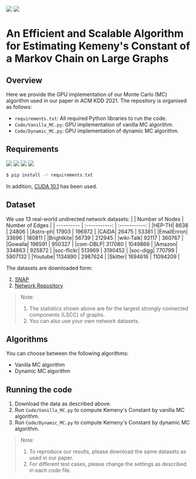 [![](https://img.shields.io/badge/license-GPL--3.0-blue)](https://www.gnu.org/licenses/)
[![](https://img.shields.io/badge/Python-3.7.10-green)](https://www.python.org/downloads/release/python-3710/)

# An Efficient and Scalable Algorithm for Estimating Kemeny's Constant of a Markov Chain on Large Graphs

<!---This is a C++, Python3 implementation of our Monte Carlo Algorithm algorithm for the task of estimating Kemeny's Constant of a Markov Chain on large graphs, as described in our paper.--> 

## Overview

Here we provide the GPU implementation of our Monte Carlo (MC) algorithm used in our paper in ACM KDD 2021. 
The repository is organised as follows:
* ```requirements.txt```: All required Python libraries to run the code.
* ```Code/Vanilla_MC.py```: GPU implementation of vanilla MC algorithm.
* ```Code/Dynamic_MC.py```: GPU implementation of dynamic MC algorithm.


## Requirements
<!---numpy==1.19.5--> 
<!---pandas=1.1.5--> 
<!---numba=0.51.2--> 
<!---networkx=2.5.1--> 

[![](https://img.shields.io/badge/numpy-1.19.5-green)](https://numpy.org/devdocs/index.html)
[![](https://img.shields.io/badge/pandas-1.1.5-green)](https://pandas.pydata.org/pandas-docs/stable/index.html)
[![](https://img.shields.io/badge/numba-0.51.2-green)](http://numba.pydata.org/)
[![](https://img.shields.io/badge/networkx-2.5.1-green)](https://networkx.org/)

```bash
$ pip install -r requirements.txt
```

In addition, [CUDA 10.1](https://developer.nvidia.com/cuda-10.1-download-archive-base) has been used.


## Dataset
We use 13 real-world undirected network datasets:
| | Number of Nodes | Number of Edges | 
| ---------- | :-----------:  | :-----------: |
|HEP-TH| 8638 | 24806 |
|Astro-ph| 17903 | 196972 |
|CAIDA| 26475 | 53381 |
|EmailEnron| 33696 | 180811 |
|Brightkite| 56739 | 212945 |
|wiki-Talk| 92117 | 360767 |
|Gowalla| 196591 | 950327 |
|com-DBLP| 317080 | 1049866 |
|Amazon| 334863 | 925872 |
|soc-flickr| 513969 | 3190452 |
|soc-digg| 770799 | 5907132 |
|Youtube| 1134890 | 2987624 |
|Skitter| 1694616 | 11094209 |

The datasets are downloaded form:
1. [SNAP](http://snap.stanford.edu/data/index.html)
2. [Network Repository](http://networkrepository.com/)

> Note: 
> 1. The statistics shown above are for the largest strongly connected components (LSCC) of graphs.
> 2. You can also use your own network datasets.

## Algorithms

You can choose between the following algorithms: 
* Vanilla MC algorithm
* Dynamic MC algorithm

## Running the code
1. Download the data as described above.
2. Run ```Code/Vanilla_MC.py``` to compute Kemeny's Constant by vanilla MC algorithm.
3. Run ```Code/Dynamic_MC.py``` to compute Kemeny's Constant by dynamic MC algorithm.

> Note:
> 1. To reproduce our results, please download the same datasets as used in our paper.  
> 2. For different test cases, please change the settings as described in each code file.

<!---## Cite--> 

<!---Please cite our paper if you use this code in your own work:--> 
